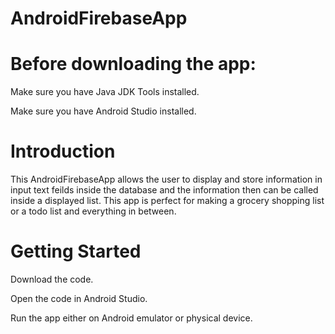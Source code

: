# AndroidFirebaseApp

# Before downloading the app:

Make sure you have Java JDK Tools installed. 

Make sure you have Android Studio installed.

# Introduction

This AndroidFirebaseApp allows the user to display and store information in input text feilds inside the database and the information then can be called inside a displayed list. This app is perfect for making a grocery shopping list or a todo list and everything in between.

# Getting Started

Download the code.

Open the code in Android Studio.

Run the app either on Android emulator or physical device.
